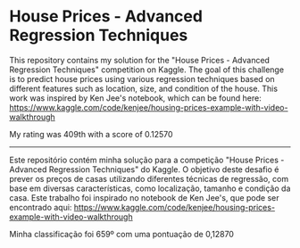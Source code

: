 # House Prices - Advanced Regression Techniques

This repository contains my solution for the "House Prices - Advanced Regression Techniques" competition on Kaggle. The goal of this challenge is to predict house prices using various regression techniques based on different features such as location, size, and condition of the house.
This work was inspired by Ken Jee's notebook, which can be found here: https://www.kaggle.com/code/kenjee/housing-prices-example-with-video-walkthrough

My rating was 409th with a score of 0.12570

-----------------------------------------------------------------------------------------------------------------------------------------------------------------------------------------------------------------------------------------------------------------------
Este repositório contém minha solução para a competição "House Prices - Advanced Regression Techniques" do Kaggle. O objetivo deste desafio é prever os preços de casas utilizando diferentes técnicas de regressão, com base em diversas características, como localização, tamanho e condição da casa.
Este trabalho foi inspirado no notebook de Ken Jee's, que pode ser encontrado aqui: https://www.kaggle.com/code/kenjee/housing-prices-example-with-video-walkthrough

Minha classificação foi 659º com uma pontuação de 0,12870
